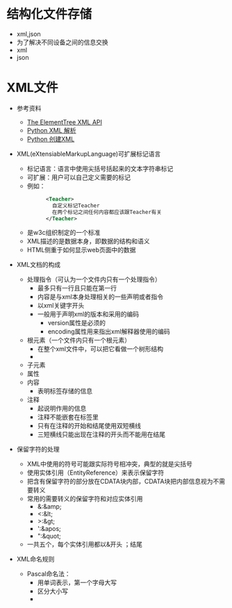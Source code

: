 # 结构化文件存储
- xml,json
- 为了解决不同设备之间的信息交换
- xml
- json
# XML文件
- 参考资料
    - [The ElementTree XML API](https://docs.python.org/3/library/xml.etree.elementtree.html)
    - [Python XML 解析](http://www.runoob.com/python/python-xml.html)
    - [Python 创建XML](https://blog.csdn.net/seetheworld518/article/details/49535285)
- XML(eXtensiableMarkupLanguage)可扩展标记语言
    - 标记语言：语言中使用尖括号括起来的文本字符串标记
    - 可扩展：用户可以自己定义需要的标记
    - 例如：
        ```xml
              <Teacher>
                自定义标记Teacher
                在两个标记之间任何内容都应该跟Teacher有关
              </Teacher>
         ```               
    - 是w3c组织制定的一个标准
    - XML描述的是数据本身，即数据的结构和语义
    - HTML侧重于如何显示web页面中的数据
- XML文档的构成
    - 处理指令（可认为一个文件内只有一个处理指令）
        - 最多只有一行且只能在第一行
        - 内容是与xml本身处理相关的一些声明或者指令
        - 以xml关键字开头
        - 一般用于声明xml的版本和采用的编码
            - version属性是必须的
            - encoding属性用来指出xml解释器使用的编码
    - 根元素（一个文件内只有一个根元素）
        - 在整个xml文件中，可以把它看做一个树形结构
        - 
    - 子元素
    - 属性
    - 内容
        - 表明标签存储的信息
    - 注释
        - 起说明作用的信息
        - 注释不能嵌套在标签里
        - 只有在注释的开始和结尾使用双短横线
        - 三短横线只能出现在注释的开头而不能用在结尾 
        
- 保留字符的处理
    - XML中使用的符号可能跟实际符号相冲突，典型的就是尖括号
    - 使用实体引用（EntityReference）来表示保留字符
    - 把含有保留字符的部分放在CDATA块内部，CDATA块把内部信息视为不需要转义
    - 常用的需要转义的保留字符和对应实体引用
        - &:\&amp;
        - <:\&lt;
        - \>:\&gt;
        - \':\&apos;                    
        - ":\&quot;
    - 一共五个，每个实体引用都以&开头  ；结尾
- XML命名规则
    - Pascal命名法：
        - 用单词表示，第一个字母大写
        - 区分大小写    
        - 
    
    
    